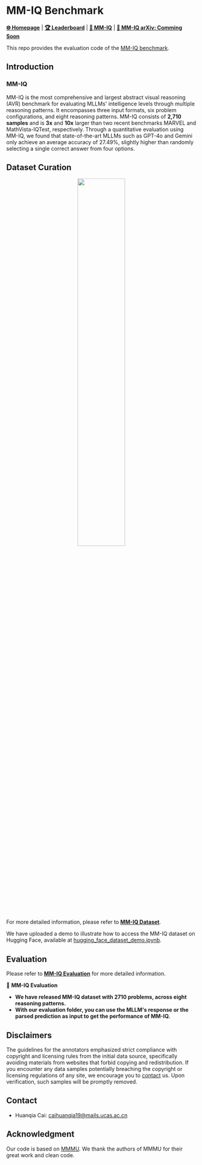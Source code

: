 # MM-IQ Benchmark

[**🌐 Homepage**](https://acechq.github.io/MMIQ-benchmark/) | [**🏆 Leaderboard**](https://acechq.github.io/MMIQ-benchmark/#leaderboard) | [**🤗 MM-IQ**](https://huggingface.co/datasets/huanqia/MM-IQ) | [**📖 MM-IQ arXiv: Comming Soon**]() 

This repo provides the evaluation code of the [MM-IQ benchmark](https://acechq.github.io/MMIQ-benchmark/).


## Introduction

###  MM-IQ

MM-IQ is the most comprehensive and largest abstract visual reasoning (AVR) benchmark for evaluating MLLMs' intelligence levels through multiple reasoning patterns. It encompasses three input formats, six problem configurations, and eight reasoning patterns. MM-IQ consists of **2,710 samples** and is **3x** and **10x** larger than two recent benchmarks MARVEL and MathVista-IQTest, respectively. Through a quantitative evaluation using MM-IQ, we found that state-of-the-art MLLMs such as GPT-4o and Gemini only achieve an average accuracy of 27.49%, slightly higher than randomly selecting a single correct answer from four options.


## Dataset Curation
<div align="center">
<img src="https://acechq.github.io/MMIQ-benchmark/static/imgs/MMIQ_distribution.png" width="50%">
</div>

For more detailed information, please refer to [**MM-IQ Dataset**](https://huggingface.co/datasets/huanqia/MM-IQ).

We have uploaded a demo to illustrate how to access the MM-IQ dataset on Hugging Face, available at [hugging_face_dataset_demo.ipynb](https://github.com/AceCHQ/MMIQ/blob/main/mmiq/jupyter_notebook_demos/hugging_face_dataset_demo.ipynb).

## Evaluation

Please refer to [**MM-IQ Evaluation**](mmiq) for more detailed information.


🎯 **MM-IQ Evaluation**

- **We have released MM-IQ dataset with 2710 problems, across eight reasoning patterns.**
- **With our evaluation folder, you can use the MLLM's response or the parsed prediction as input to get the performance of MM-IQ.**


## Disclaimers
The guidelines for the annotators emphasized strict compliance with copyright and licensing rules from the initial data source, specifically avoiding materials from websites that forbid copying and redistribution. 
If you encounter any data samples potentially breaching the copyright or licensing regulations of any site, we encourage you to [contact](#contact) us. Upon verification, such samples will be promptly removed.

## Contact
- Huanqia Cai: caihuanqia19@mails.ucas.ac.cn

## Acknowledgment
Our code is based on [MMMU](https://github.com/MMMU-Benchmark/MMMU). We thank the authors of MMMU for their great work and clean code.

